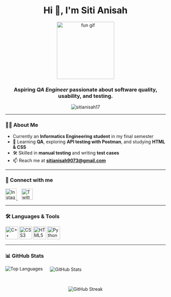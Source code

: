 <h1 align="center">Hi 👋, I'm <b>Siti Anisah</b></h1>

<p align="center">
  <img src="https://media.giphy.com/media/3o7aD6oNqkEYkrZrDi/giphy.gif" alt="fun gif" width="180"/>
</p>

<h3 align="center">Aspiring <i>QA Engineer</i> passionate about <b>software quality</b>, <b>usability</b>, and <b>testing</b>.</h3>

<p align="center">
  <img src="https://komarev.com/ghpvc/?username=sitianisah17&label=Profile%20views&color=0e75b6&style=flat" alt="sitianisah17" />
</p>

---

### 👩‍🎓 About Me
- Currently an **Informatics Engineering student** in my final semester  
- 🌱 Learning **QA**, exploring **API testing with Postman**, and studying **HTML & CSS**  
- 🛠️ Skilled in **manual testing** and writing **test cases**  
- 📫 Reach me at **sitianisah9073@gmail.com**

---

### 🔗 Connect with me  
<p align="left">
  <a href="https://instagram.com/anisanisasiti" target="_blank">
    <img src="https://img.icons8.com/color/48/000000/instagram-new.png" alt="Instagram" height="35" />
  </a>
  &nbsp;&nbsp;
  <a href="https://twitter.com/" target="_blank">
    <img src="https://img.icons8.com/color/48/000000/twitter--v1.png" alt="Twitter" height="35" />
  </a>
</p>

---

### 🛠️ Languages & Tools  
<p align="left">
  <img src="https://img.icons8.com/color/48/000000/c-plus-plus-logo.png" alt="C++" width="40" height="40" />
  <img src="https://img.icons8.com/color/48/000000/css3.png" alt="CSS3" width="40" height="40" />
  <img src="https://img.icons8.com/color/48/000000/html-5.png" alt="HTML5" width="40" height="40" />
  <img src="https://img.icons8.com/color/48/000000/python--v1.png" alt="Python" width="40" height="40" />
</p>

---

### 📊 GitHub Stats  
<p>
  <img align="left" src="https://github-readme-stats.vercel.app/api/top-langs?username=sitianisah17&show_icons=true&locale=en&layout=compact" alt="Top Languages" />
  &nbsp;&nbsp;&nbsp;&nbsp;
  <img align="center" src="https://github-readme-stats.vercel.app/api?username=sitianisah17&show_icons=true&locale=en" alt="GitHub Stats" />
</p>
<br clear="left" />
<p align="center">
  <img src="https://github-readme-streak-stats.herokuapp.com/?user=sitianisah17&" alt="GitHub Streak" />
</p>

